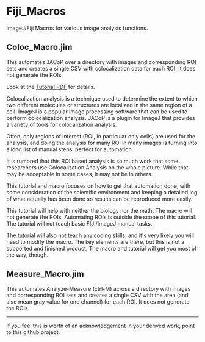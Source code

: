 # Fiji_Macros
ImageJ/Fiji Macros for various image analysis functions. 
## Coloc_Macro.jim

This automates JACoP over a directory with images and corresponding ROI sets and creates a single CSV with colocalization data for each ROI. It does not generate the ROIs.

Look at the [Tutorial PDF](https://github.com/perrochon/Fiji_Macros/raw/5759d88c5bdabb484606c4cd4e969d8b570e4c8a/ImageJ%20and%20JACoP%20Batch%20ROI%20Colocalization%20Analysis%20Macro%20Tutorial.pdf) for details.

Colocalization analysis is a technique used to determine the extent to which two different molecules or structures are localized in the same region of a cell. ImageJ is a popular image processing software that can be used to perform colocalization analysis. JACoP is a plugin for ImageJ that provides a variety of tools for colocalization analysis.

Often, only regions of interest (ROI, in particular only cells) are used for the analysis, and doing the analysis for many ROI in many images is turning into a long list of manual steps, perfect for automation.

It is rumored that this ROI based analysis is so much work that some researchers use Colocalization Analysis on the whole picture. While that may be acceptable in some cases, it may not be in others.

This tutorial and macro focuses on how to get that automation done, with some consideration of the scientific environment and keeping a detailed log of what actually has been done so results can be reproduced more easily. 

This tutorial will help with neither the biology nor the math. The macro will not generate the ROIs. Automating ROIs is outside the scope of this tutorial.  The tutorial will not teach basic FIJI/ImageJ manual tasks. 

The tutorial will also not teach any coding skills, and it's very likely you will need to modify the macro. The key elements are there, but this is not a supported and finished product. The macro and tutorial will get you most of the way, though.


## Measure_Macro.jim
This automates Analyze-Measure (ctrl-M) across a directory with images and corresponding ROI sets and creates a single CSV with the area (and also mean gray value for one channel) for each ROI. It does not generate the ROIs.


---
If you feel this is worth of an acknowledgement in your derived work, point to this github project.
